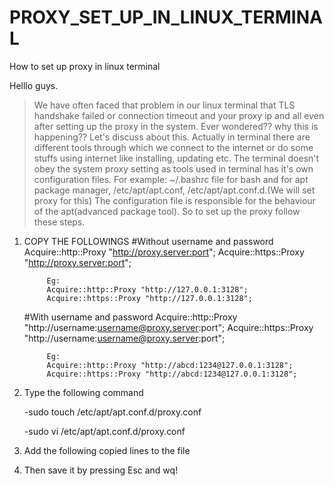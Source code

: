 # PROXY_SET_UP_IN_LINUX_TERMINAL
How to set up proxy in linux terminal


Helllo guys.
>We have often faced that problem in our linux terminal that TLS handshake failed or connection timeout and your proxy ip and all even after setting up the proxy in the system.
>Ever wondered?? why this is happening?? Let's discuss about this.
>Actually in terminal there are different tools through which we connect to the internet or do some stuffs using internet like installing, updating etc.
>The terminal doesn't obey the system proxy setting as tools used in terminal has it's own configuration files.
>For example: ~/.bashrc file for bash and for apt package manager, /etc/apt/apt.conf, /etc/apt/apt.conf.d.(We will set proxy for this)
>The configuration file is responsible for the behaviour of the apt(advanced package tool).
>So to set up the proxy follow these steps.

1. COPY THE FOLLOWINGS
     #Without username and password
            Acquire::http::Proxy "http://proxy.server:port";
            Acquire::https::Proxy "http://proxy.server:port";

            Eg:
            Acquire::http::Proxy "http://127.0.0.1:3128";
            Acquire::https::Proxy "http://127.0.0.1:3128";

     #With username and password
            Acquire::http::Proxy "http://username:username@proxy.server:port";
            Acquire::https::Proxy "http://username:username@proxy.server:port";

            Eg:
            Acquire::http::Proxy "http://abcd:1234@127.0.0.1:3128";
            Acquire::https::Proxy "http://abcd:1234@127.0.0.1:3128";

2. Type the following command
   
    -sudo touch /etc/apt/apt.conf.d/proxy.conf

    -sudo vi /etc/apt/apt.conf.d/proxy.conf

3. Add the following copied lines to the file

4. Then save it by pressing Esc and wq!
